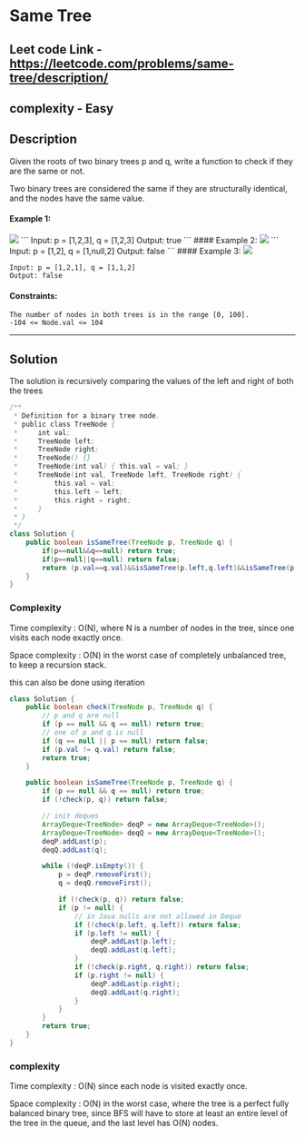 # Same Tree

## Leet code Link - https://leetcode.com/problems/same-tree/description/

## complexity - Easy

## Description
Given the roots of two binary trees p and q, write a function to check if they are the same or not.

Two binary trees are considered the same if they are structurally identical, and the nodes have the same value.

 

#### Example 1:
<img src = "https://assets.leetcode.com/uploads/2020/12/20/ex1.jpg" />
```
Input: p = [1,2,3], q = [1,2,3]
Output: true
```
#### Example 2:
<img src = "https://assets.leetcode.com/uploads/2020/12/20/ex2.jpg" />
```
Input: p = [1,2], q = [1,null,2]
Output: false
```
#### Example 3:
<img src = "https://assets.leetcode.com/uploads/2020/12/20/ex3.jpg" />

```
Input: p = [1,2,1], q = [1,1,2]
Output: false
 ```

#### Constraints:
```
The number of nodes in both trees is in the range [0, 100].
-104 <= Node.val <= 104
```
---
## Solution

The solution is recursively comparing the values of the left and right of both the trees

```java
/**
 * Definition for a binary tree node.
 * public class TreeNode {
 *     int val;
 *     TreeNode left;
 *     TreeNode right;
 *     TreeNode() {}
 *     TreeNode(int val) { this.val = val; }
 *     TreeNode(int val, TreeNode left, TreeNode right) {
 *         this.val = val;
 *         this.left = left;
 *         this.right = right;
 *     }
 * }
 */
class Solution {
    public boolean isSameTree(TreeNode p, TreeNode q) {
        if(p==null&&q==null) return true;
        if(p==null||q==null) return false;
        return (p.val==q.val)&&isSameTree(p.left,q.left)&&isSameTree(p.right,q.right);
    }
}
```
### Complexity
Time complexity : O(N),
where N is a number of nodes in the tree, since one visits
each node exactly once.

Space complexity : O(N) in the worst case of completely unbalanced tree, to keep a recursion stack.

this can also be done using iteration
```java
class Solution {
    public boolean check(TreeNode p, TreeNode q) {
        // p and q are null
        if (p == null && q == null) return true;
        // one of p and q is null
        if (q == null || p == null) return false;
        if (p.val != q.val) return false;
        return true;
    }

    public boolean isSameTree(TreeNode p, TreeNode q) {
        if (p == null && q == null) return true;
        if (!check(p, q)) return false;

        // init deques
        ArrayDeque<TreeNode> deqP = new ArrayDeque<TreeNode>();
        ArrayDeque<TreeNode> deqQ = new ArrayDeque<TreeNode>();
        deqP.addLast(p);
        deqQ.addLast(q);

        while (!deqP.isEmpty()) {
            p = deqP.removeFirst();
            q = deqQ.removeFirst();

            if (!check(p, q)) return false;
            if (p != null) {
                // in Java nulls are not allowed in Deque
                if (!check(p.left, q.left)) return false;
                if (p.left != null) {
                    deqP.addLast(p.left);
                    deqQ.addLast(q.left);
                }
                if (!check(p.right, q.right)) return false;
                if (p.right != null) {
                    deqP.addLast(p.right);
                    deqQ.addLast(q.right);
                }
            }
        }
        return true;
    }
}
```
### complexity
Time complexity : O(N) since each node is visited
exactly once.

Space complexity : O(N) in the worst case, where the tree is a perfect fully balanced binary tree, since BFS will have to store at least an entire level of the tree in the queue, and the last level has O(N) nodes.

